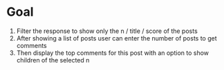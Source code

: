 # Goal
1. Filter the response to show only the n / title / score of the posts 
2. After showing a list of posts user can enter the number of posts to get comments
3. Then display the top comments for this post with an option to show children of the selected n